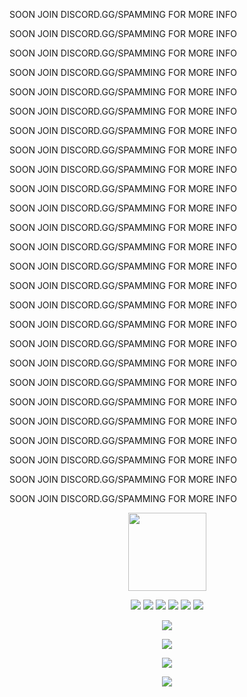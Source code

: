SOON JOIN DISCORD.GG/SPAMMING FOR MORE INFO 

SOON JOIN DISCORD.GG/SPAMMING FOR MORE INFO 

SOON JOIN DISCORD.GG/SPAMMING FOR MORE INFO 

SOON JOIN DISCORD.GG/SPAMMING FOR MORE INFO 

SOON JOIN DISCORD.GG/SPAMMING FOR MORE INFO 

SOON JOIN DISCORD.GG/SPAMMING FOR MORE INFO 

SOON JOIN DISCORD.GG/SPAMMING FOR MORE INFO 

SOON JOIN DISCORD.GG/SPAMMING FOR MORE INFO 

SOON JOIN DISCORD.GG/SPAMMING FOR MORE INFO 

SOON JOIN DISCORD.GG/SPAMMING FOR MORE INFO 

SOON JOIN DISCORD.GG/SPAMMING FOR MORE INFO 

SOON JOIN DISCORD.GG/SPAMMING FOR MORE INFO 

SOON JOIN DISCORD.GG/SPAMMING FOR MORE INFO 

SOON JOIN DISCORD.GG/SPAMMING FOR MORE INFO 

SOON JOIN DISCORD.GG/SPAMMING FOR MORE INFO 

SOON JOIN DISCORD.GG/SPAMMING FOR MORE INFO 

SOON JOIN DISCORD.GG/SPAMMING FOR MORE INFO 

SOON JOIN DISCORD.GG/SPAMMING FOR MORE INFO 

SOON JOIN DISCORD.GG/SPAMMING FOR MORE INFO 

SOON JOIN DISCORD.GG/SPAMMING FOR MORE INFO 

SOON JOIN DISCORD.GG/SPAMMING FOR MORE INFO 

SOON JOIN DISCORD.GG/SPAMMING FOR MORE INFO 

SOON JOIN DISCORD.GG/SPAMMING FOR MORE INFO 

SOON JOIN DISCORD.GG/SPAMMING FOR MORE INFO 

SOON JOIN DISCORD.GG/SPAMMING FOR MORE INFO 

SOON JOIN DISCORD.GG/SPAMMING FOR MORE INFO 



<p align="center">
  <img src="https://i.imgur.com/ZEaWqeW.png" width="125" height="125">
</p>

<p align="center">
  <img src="https://img.shields.io/github/stars/R3CI/LimeV2-free?style=flat-square&color=lightgreen">
  <img src="https://img.shields.io/github/license/R3CI/LimeV2-free?style=flat-square&color=lightgreen">
  <img src="https://img.shields.io/github/issues/R3CI/LimeV2-free?style=flat-square&color=lightgreen">
  <img src="https://img.shields.io/github/v/release/R3CI/LimeV2-free?style=flat-square&color=lightgreen">
  <img src="https://img.shields.io/github/release-date/R3CI/LimeV2-free?style=flat-square&color=lightgreen">
  <img src="https://img.shields.io/badge/CLICKME-90EE90?style=flat-square&logo=Youtube&label=Tutorial&cacheSeconds=5&link=https%3A%2F%2Fwww.youtube.com%2Fwatch%3Fv%3DJEpa3RBnn_I">
</p>

<p align="center">
  <img src="https://visit-counter.vercel.app/counter.png?page=https%3A%2F%2Fgithub.com%2FR3CI%2FLimeV2-free&s=40&c=00ff00&bg=00000000&no=1&ff=linebeam&tb=Visits+%3E%3E+&ta=">
</p>
  
<p align="center">
  <img src="https://r2.e-z.host/7c8e3bed-9eb6-4d91-a340-ae01365df446/z8im49o6.png">
</p>

<p align="center">
  <a href="https://star-history.com/#R3CI/LimeV2-free&Tips-Discord/Cwelium&Date&theme=dark">
    <img src="https://api.star-history.com/svg?repos=R3CI/LimeV2-free&type=Date&theme=dark">
  </a>
</p>

<p align="center">
  <img src="https://repobeats.axiom.co/api/embed/e999038a6ca21d17aa45a3bdb0578f607e14f47c.svg">
</p>
